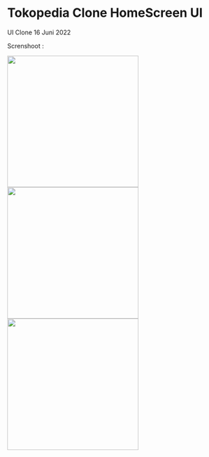 # Tokopedia Clone HomeScreen UI

UI Clone 16 Juni 2022

Screnshoot :
<p float="left">
  <img src="https://user-images.githubusercontent.com/60414357/173990944-0708253c-599f-40af-9e26-71a83060d913.png" height="300em" />
  <img src="https://user-images.githubusercontent.com/60414357/173991009-cef48896-61d8-4659-b1cf-8754aa381e3d.png" height="300em" /> 
  <img src="https://s8.gifyu.com/images/ezgif.com-gif-maker-1cffbec2f62e8a033.gif" height="300em" /> 
</p>



